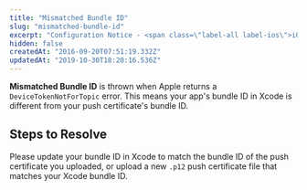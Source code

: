 ```yaml
---
title: "Mismatched Bundle ID"
slug: "mismatched-bundle-id"
excerpt: "Configuration Notice - <span class=\"label-all label-ios\">iOS</span>\n<div class=\"tag-all tag-troubleshooting\">Troubleshooting</div> <div class=\"tag-all tag-developers\">For Developers</div>"
hidden: false
createdAt: "2016-09-20T07:51:19.332Z"
updatedAt: "2019-10-30T18:20:16.536Z"
---
```

**Mismatched Bundle ID** is thrown when Apple returns a `DeviceTokenNotForTopic` error. This means your app's bundle ID in Xcode is different from your push certificate's bundle ID.

## Steps to Resolve
Please update your bundle ID in Xcode to match the bundle ID of the push certificate you uploaded, or upload a new `.p12` push certificate file that matches your Xcode bundle ID.